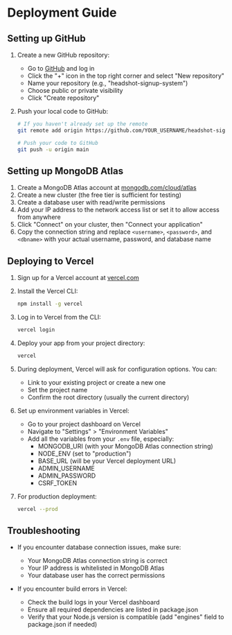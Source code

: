 # Deployment Guide

## Setting up GitHub

1. Create a new GitHub repository:
   - Go to [GitHub](https://github.com) and log in
   - Click the "+" icon in the top right corner and select "New repository"
   - Name your repository (e.g., "headshot-signup-system")
   - Choose public or private visibility
   - Click "Create repository"

2. Push your local code to GitHub:
   ```bash
   # If you haven't already set up the remote
   git remote add origin https://github.com/YOUR_USERNAME/headshot-signup-system.git
   
   # Push your code to GitHub
   git push -u origin main
   ```

## Setting up MongoDB Atlas

1. Create a MongoDB Atlas account at [mongodb.com/cloud/atlas](https://www.mongodb.com/cloud/atlas)
2. Create a new cluster (the free tier is sufficient for testing)
3. Create a database user with read/write permissions
4. Add your IP address to the network access list or set it to allow access from anywhere
5. Click "Connect" on your cluster, then "Connect your application"
6. Copy the connection string and replace `<username>`, `<password>`, and `<dbname>` with your actual username, password, and database name

## Deploying to Vercel

1. Sign up for a Vercel account at [vercel.com](https://vercel.com)
2. Install the Vercel CLI:
   ```bash
   npm install -g vercel
   ```

3. Log in to Vercel from the CLI:
   ```bash
   vercel login
   ```

4. Deploy your app from your project directory:
   ```bash
   vercel
   ```

5. During deployment, Vercel will ask for configuration options. You can:
   - Link to your existing project or create a new one
   - Set the project name
   - Confirm the root directory (usually the current directory)

6. Set up environment variables in Vercel:
   - Go to your project dashboard on Vercel
   - Navigate to "Settings" > "Environment Variables"
   - Add all the variables from your `.env` file, especially:
     - MONGODB_URI (with your MongoDB Atlas connection string)
     - NODE_ENV (set to "production")
     - BASE_URL (will be your Vercel deployment URL)
     - ADMIN_USERNAME
     - ADMIN_PASSWORD
     - CSRF_TOKEN

7. For production deployment:
   ```bash
   vercel --prod
   ```

## Troubleshooting

- If you encounter database connection issues, make sure:
  - Your MongoDB Atlas connection string is correct
  - Your IP address is whitelisted in MongoDB Atlas
  - Your database user has the correct permissions

- If you encounter build errors in Vercel:
  - Check the build logs in your Vercel dashboard
  - Ensure all required dependencies are listed in package.json
  - Verify that your Node.js version is compatible (add "engines" field to package.json if needed)